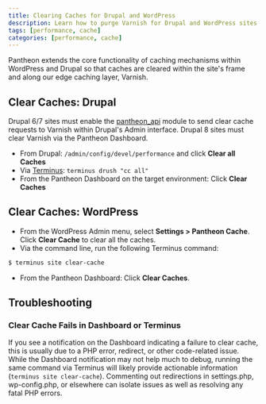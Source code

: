 ```yaml
---
title: Clearing Caches for Drupal and WordPress
description: Learn how to purge Varnish for Drupal and WordPress sites on Pantheon.
tags: [performance, cache]
categories: [performance, cache]
---
```

Pantheon extends the core functionality of caching mechanisms within WordPress and Drupal so that caches are cleared within the site's frame and along our edge caching layer, Varnish.

## Clear Caches: Drupal
Drupal 6/7 sites must enable the [pantheon_api](/docs/pantheon_api-module/) module to send clear cache requests to Varnish within Drupal's Admin interface. Drupal 8 sites must clear Varnish via the Pantheon Dashboard.

- From Drupal: `/admin/config/devel/performance` and click **Clear all Caches**
- Via [Terminus](/docs/terminus/): `terminus drush "cc all"`
- From the Pantheon Dashboard on the target environment: Click **Clear Caches**

## Clear Caches: WordPress
- From the WordPress Admin menu, select **Settings > Pantheon Cache**. Click **Clear Cache** to clear all the caches.
- Via the command line, run the following Terminus command:

 ```bash
 $ terminus site clear-cache
 ```
- From the Pantheon Dashboard: Click **Clear Caches**.

## Troubleshooting
### Clear Cache Fails in Dashboard or Terminus
If you see a notification on the Dashboard indicating a failure to clear cache, this is usually due to a PHP error, redirect, or other code-related issue. While the Dashboard notification may not help much to debug, running the same command via Terminus will likely provide actionable information (`terminus site clear-cache`). Commenting out redirections in settings.php, wp-config.php, or elsewhere can isolate issues as well as resolving any fatal PHP errors.
